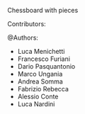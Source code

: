 Chessboard with pieces


Contributors:

@Authors:
- Luca Menichetti
- Francesco Furiani
- Dario Pasquantonio
- Marco Ungania
- Andrea Somma
- Fabrizio Rebecca
- Alessio Conte
- Luca Nardini